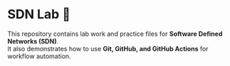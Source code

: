 # SDN Lab 🚀

This repository contains lab work and practice files for **Software Defined Networks (SDN)**.  
It also demonstrates how to use **Git, GitHub, and GitHub Actions** for workflow automation.
